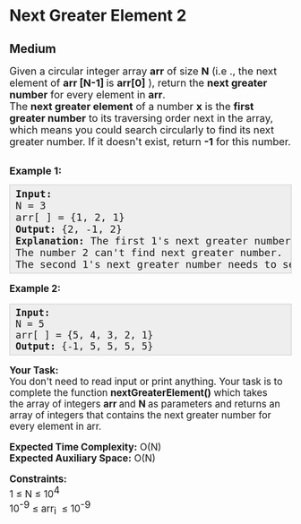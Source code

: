 # Next Greater Element 2
## Medium
<div class="problems_problem_content__Xm_eO"><p><span style="font-size: 18px;">Given a circular integer array <strong>arr</strong> of size <strong>N</strong> (i.e ., the next element of <strong>arr [N-1] </strong>is <strong>arr</strong><strong>[0]</strong> ), return the <strong>next greater number</strong> for every element in <strong>arr</strong>.<br>The <strong>next greater element</strong> of a number <strong>x</strong> is the <strong>first greater number</strong> to its traversing order next in the array, which means you could search circularly to find its next greater number. If it doesn't exist, return <strong>-1</strong> for this number.</span><br>&nbsp;</p>
<p><span style="font-size: 18px;"><strong>Example 1:</strong></span></p>
<pre style="background: #eeeeee; border: 1px solid #cccccc; padding: 5px 10px; --darkreader-inline-bgimage: initial; --darkreader-inline-bgcolor: #222426; --darkreader-inline-border-top: #3e4446; --darkreader-inline-border-right: #3e4446; --darkreader-inline-border-bottom: #3e4446; --darkreader-inline-border-left: #3e4446;"><span style="font-size: 18px;"><strong>Input:</strong><br>N = 3<br>arr[ ] = {1, 2, 1}<br><strong speechify-initial-font-size="17px" style="font-size: 17px;">Output:&nbsp;</strong>{2, -1, 2}<br speechify-initial-font-size="17px" style="font-size: 17px;"><strong speechify-initial-font-size="17px" style="font-size: 17px;">Explanation:</strong>&nbsp;The first 1's next greater number is 2:<br speechify-initial-font-size="17px" style="font-size: 17px;">The number 2 can't find next greater number.<br speechify-initial-font-size="17px" style="font-size: 17px;">The second 1's next greater number needs to search circularly, which is also 2.</span></pre>
<p speechify-initial-font-size="17px" style="font-size: 17px;"><span style="font-size: 17px;" speechify-initial-font-size="17px"><strong speechify-initial-font-size="17px" style="font-size: 17px;">Example 2:</strong></span></p>
<pre style="background: rgb(238, 238, 238); border: 1px solid rgb(204, 204, 204); padding: 5px 10px; --darkreader-inline-bgimage: initial; --darkreader-inline-bgcolor: #222426; --darkreader-inline-border-top: #3e4446; --darkreader-inline-border-right: #3e4446; --darkreader-inline-border-bottom: #3e4446; --darkreader-inline-border-left: #3e4446; font-size: 17px;" speechify-initial-font-size="17px"><span style="font-size: 17px;" speechify-initial-font-size="17px"><strong speechify-initial-font-size="17px" style="font-size: 17px;">Input:</strong><br speechify-initial-font-size="17px" style="font-size: 17px;">N = 5<br speechify-initial-font-size="17px" style="font-size: 17px;">arr[ ] = {5, 4, 3, 2, 1}<br speechify-initial-font-size="17px" style="font-size: 17px;"><strong speechify-initial-font-size="17px" style="font-size: 17px;">Output:&nbsp;</strong>{-1, 5, 5, 5, 5}</span></pre>
<p speechify-initial-font-size="17px" style="font-size: 17px;"><span style="font-size: 17px;" speechify-initial-font-size="17px"><strong speechify-initial-font-size="17px" style="font-size: 17px;">Your Task:</strong><br speechify-initial-font-size="17px" style="font-size: 17px;">You don't need to read input or print anything. Your task is to complete the function <strong speechify-initial-font-size="17px" style="font-size: 17px;">nextGreaterElement()</strong>&nbsp;which takes the&nbsp;array of&nbsp;integers&nbsp;<strong speechify-initial-font-size="17px" style="font-size: 17px;">arr </strong>and <strong speechify-initial-font-size="17px" style="font-size: 17px;">N&nbsp;</strong>as parameters and returns an array of integers that contains the next greater number for every element in arr.</span></p>
<p speechify-initial-font-size="17px" style="font-size: 17px;"><span style="font-size: 17px;" speechify-initial-font-size="17px"><strong speechify-initial-font-size="17px" style="font-size: 17px;">Expected Time Complexity:</strong>&nbsp;O(N)<br speechify-initial-font-size="17px" style="font-size: 17px;"><strong speechify-initial-font-size="17px" style="font-size: 17px;">Expected Auxiliary Space:</strong>&nbsp;O(N)</span></p>
<p speechify-initial-font-size="17px" style="font-size: 17px;"><span style="font-size: 17px;" speechify-initial-font-size="17px"><strong speechify-initial-font-size="17px" style="font-size: 17px;">Constraints:</strong><br speechify-initial-font-size="17px" style="font-size: 17px;">1 ≤ N ≤ 10<sup speechify-initial-font-size="17px" style="font-size: 17px;">4</sup><br speechify-initial-font-size="17px" style="font-size: 17px;">10<sup speechify-initial-font-size="17px" style="font-size: 17px;">-9&nbsp;</sup>≤ arr<sub speechify-initial-font-size="17px" style="font-size: 17px;">i&nbsp; </sub>≤ 10<sup speechify-initial-font-size="17px" style="font-size: 17px;">-9</sup></span></p></div>
